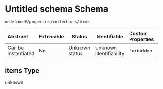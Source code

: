 # Untitled schema Schema

```txt
undefined#/properties/collections/items
```




| Abstract            | Extensible | Status         | Identifiable            | Custom Properties | Additional Properties | Access Restrictions | Defined In                                                        |
| :------------------ | ---------- | -------------- | ----------------------- | :---------------- | --------------------- | ------------------- | ----------------------------------------------------------------- |
| Can be instantiated | No         | Unknown status | Unknown identifiability | Forbidden         | Allowed               | none                | [main.schema.json\*](out/main.schema.json "open original schema") |

## items Type

unknown
